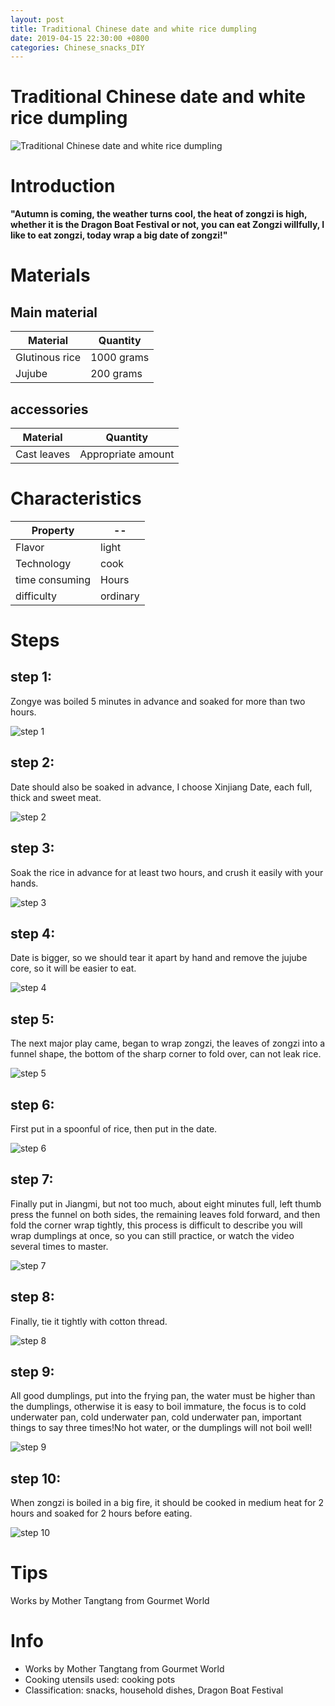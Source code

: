 ```yaml
---
layout: post
title: Traditional Chinese date and white rice dumpling
date: 2019-04-15 22:30:00 +0800
categories: Chinese_snacks_DIY
---
```


# Traditional Chinese date and white rice dumpling

![Traditional Chinese date and white rice dumpling]({{site.baseurl}}/img/422927/422927.jpg)

# Introduction

**"Autumn is coming, the weather turns cool, the heat of zongzi is high, whether it is the Dragon Boat Festival or not, you can eat Zongzi willfully, I like to eat zongzi, today wrap a big date of zongzi!"**

# Materials


## Main material

Material|Quantity
--|--
Glutinous rice|1000 grams
Jujube|200 grams

## accessories

Material|Quantity
--|--
Cast leaves|Appropriate amount

# Characteristics

Property|--
--|--
Flavor|light
Technology|cook
time consuming|Hours
difficulty|ordinary

# Steps

## step 1:

Zongye was boiled 5 minutes in advance and soaked for more than two hours.

![step 1]({{site.baseurl}}/img/422927/1.jpg)

## step 2:

Date should also be soaked in advance, I choose Xinjiang Date, each full, thick and sweet meat.

![step 2]({{site.baseurl}}/img/422927/2.jpg)

## step 3:

Soak the rice in advance for at least two hours, and crush it easily with your hands.

![step 3]({{site.baseurl}}/img/422927/3.jpg)

## step 4:

Date is bigger, so we should tear it apart by hand and remove the jujube core, so it will be easier to eat.

![step 4]({{site.baseurl}}/img/422927/4.jpg)

## step 5:

The next major play came, began to wrap zongzi, the leaves of zongzi into a funnel shape, the bottom of the sharp corner to fold over, can not leak rice.

![step 5]({{site.baseurl}}/img/422927/5.jpg)

## step 6:

First put in a spoonful of rice, then put in the date.

![step 6]({{site.baseurl}}/img/422927/6.jpg)

## step 7:

Finally put in Jiangmi, but not too much, about eight minutes full, left thumb press the funnel on both sides, the remaining leaves fold forward, and then fold the corner wrap tightly, this process is difficult to describe you will wrap dumplings at once, so you can still practice, or watch the video several times to master.

![step 7]({{site.baseurl}}/img/422927/7.jpg)

## step 8:

Finally, tie it tightly with cotton thread.

![step 8]({{site.baseurl}}/img/422927/8.jpg)

## step 9:

All good dumplings, put into the frying pan, the water must be higher than the dumplings, otherwise it is easy to boil immature, the focus is to cold underwater pan, cold underwater pan, cold underwater pan, important things to say three times!No hot water, or the dumplings will not boil well!

![step 9]({{site.baseurl}}/img/422927/9.jpg)

## step 10:

When zongzi is boiled in a big fire, it should be cooked in medium heat for 2 hours and soaked for 2 hours before eating.

![step 10]({{site.baseurl}}/img/422927/10.jpg)

# Tips

Works by Mother Tangtang from Gourmet World

# Info

- Works by Mother Tangtang from Gourmet World
- Cooking utensils used: cooking pots
- Classification: snacks, household dishes, Dragon Boat Festival